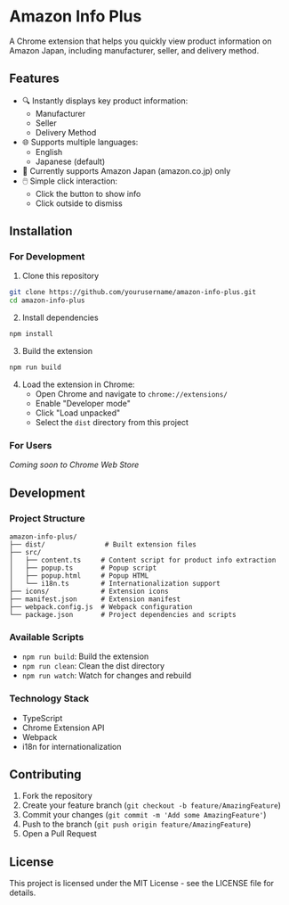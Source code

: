 # Amazon Info Plus

A Chrome extension that helps you quickly view product information on Amazon Japan, including manufacturer, seller, and delivery method.

## Features

- 🔍 Instantly displays key product information:
  - Manufacturer
  - Seller
  - Delivery Method
- 🌐 Supports multiple languages:
  - English
  - Japanese (default)
- 🎯 Currently supports Amazon Japan (amazon.co.jp) only
- 🖱️ Simple click interaction:
  - Click the button to show info
  - Click outside to dismiss

## Installation

### For Development

1. Clone this repository
```bash
git clone https://github.com/yourusername/amazon-info-plus.git
cd amazon-info-plus
```

2. Install dependencies
```bash
npm install
```

3. Build the extension
```bash
npm run build
```

4. Load the extension in Chrome:
   - Open Chrome and navigate to `chrome://extensions/`
   - Enable "Developer mode"
   - Click "Load unpacked"
   - Select the `dist` directory from this project

### For Users

*Coming soon to Chrome Web Store*

## Development

### Project Structure
```
amazon-info-plus/
├── dist/               # Built extension files
├── src/
│   ├── content.ts     # Content script for product info extraction
│   ├── popup.ts       # Popup script
│   ├── popup.html     # Popup HTML
│   └── i18n.ts        # Internationalization support
├── icons/             # Extension icons
├── manifest.json      # Extension manifest
├── webpack.config.js  # Webpack configuration
└── package.json       # Project dependencies and scripts
```

### Available Scripts

- `npm run build`: Build the extension
- `npm run clean`: Clean the dist directory
- `npm run watch`: Watch for changes and rebuild

### Technology Stack

- TypeScript
- Chrome Extension API
- Webpack
- i18n for internationalization

## Contributing

1. Fork the repository
2. Create your feature branch (`git checkout -b feature/AmazingFeature`)
3. Commit your changes (`git commit -m 'Add some AmazingFeature'`)
4. Push to the branch (`git push origin feature/AmazingFeature`)
5. Open a Pull Request

## License

This project is licensed under the MIT License - see the LICENSE file for details. 